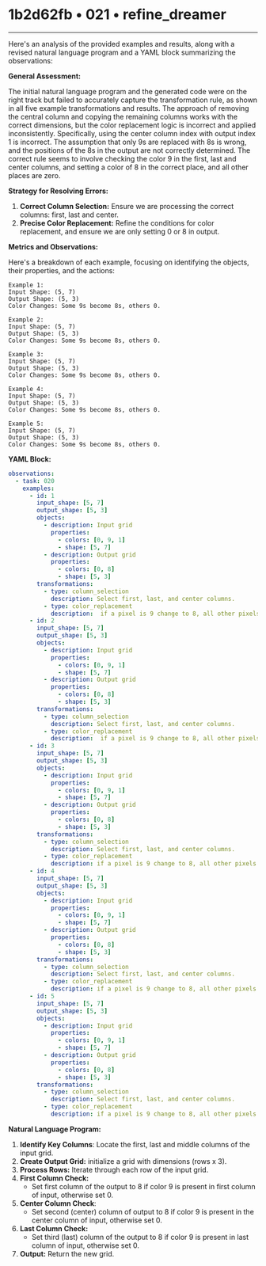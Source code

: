 # 1b2d62fb • 021 • refine_dreamer

---
Here's an analysis of the provided examples and results, along with a revised natural language program and a YAML block summarizing the observations:

**General Assessment:**

The initial natural language program and the generated code were on the right track but failed to accurately capture the transformation rule, as shown in all five example transformations and results. The approach of removing the central column and copying the remaining columns works with the correct dimensions, but the color replacement logic is incorrect and applied inconsistently. Specifically, using the center column index with output index 1 is incorrect. The assumption that only 9s are replaced with 8s is wrong, and the positions of the 8s in the output are not correctly determined. The correct rule seems to involve checking the color 9 in the first, last and center columns, and setting a color of 8 in the correct place, and all other places are zero.

**Strategy for Resolving Errors:**

1.  **Correct Column Selection:** Ensure we are processing the correct columns:
    first, last and center.
2.  **Precise Color Replacement:** Refine the conditions for color replacement, and ensure we are only setting 0 or 8 in output.

**Metrics and Observations:**

Here's a breakdown of each example, focusing on identifying the objects, their properties, and the actions:

```
Example 1:
Input Shape: (5, 7)
Output Shape: (5, 3)
Color Changes: Some 9s become 8s, others 0.

Example 2:
Input Shape: (5, 7)
Output Shape: (5, 3)
Color Changes: Some 9s become 8s, others 0.

Example 3:
Input Shape: (5, 7)
Output Shape: (5, 3)
Color Changes: Some 9s become 8s, others 0.

Example 4:
Input Shape: (5, 7)
Output Shape: (5, 3)
Color Changes: Some 9s become 8s, others 0.

Example 5:
Input Shape: (5, 7)
Output Shape: (5, 3)
Color Changes: Some 9s become 8s, others 0.
```

**YAML Block:**

```yaml
observations:
  - task: 020
    examples:
      - id: 1
        input_shape: [5, 7]
        output_shape: [5, 3]
        objects:
          - description: Input grid
            properties:
              - colors: [0, 9, 1]
              - shape: [5, 7]
          - description: Output grid
            properties:
              - colors: [0, 8]
              - shape: [5, 3]
        transformations:
          - type: column_selection
            description: Select first, last, and center columns.
          - type: color_replacement
            description:  if a pixel is 9 change to 8, all other pixels will be 0.
      - id: 2
        input_shape: [5, 7]
        output_shape: [5, 3]
        objects:
          - description: Input grid
            properties:
              - colors: [0, 9, 1]
              - shape: [5, 7]
          - description: Output grid
            properties:
              - colors: [0, 8]
              - shape: [5, 3]
        transformations:
          - type: column_selection
            description: Select first, last, and center columns.
          - type: color_replacement
            description:  if a pixel is 9 change to 8, all other pixels will be 0.
      - id: 3
        input_shape: [5, 7]
        output_shape: [5, 3]
        objects:
          - description: Input grid
            properties:
              - colors: [0, 9, 1]
              - shape: [5, 7]
          - description: Output grid
            properties:
              - colors: [0, 8]
              - shape: [5, 3]
        transformations:
          - type: column_selection
            description: Select first, last, and center columns.
          - type: color_replacement
            description: if a pixel is 9 change to 8, all other pixels will be 0.
      - id: 4
        input_shape: [5, 7]
        output_shape: [5, 3]
        objects:
          - description: Input grid
            properties:
              - colors: [0, 9, 1]
              - shape: [5, 7]
          - description: Output grid
            properties:
              - colors: [0, 8]
              - shape: [5, 3]
        transformations:
          - type: column_selection
            description: Select first, last, and center columns.
          - type: color_replacement
            description: if a pixel is 9 change to 8, all other pixels will be 0.
      - id: 5
        input_shape: [5, 7]
        output_shape: [5, 3]
        objects:
          - description: Input grid
            properties:
              - colors: [0, 9, 1]
              - shape: [5, 7]
          - description: Output grid
            properties:
              - colors: [0, 8]
              - shape: [5, 3]
        transformations:
          - type: column_selection
            description: Select first, last, and center columns.
          - type: color_replacement
            description: if a pixel is 9 change to 8, all other pixels will be 0.

```

**Natural Language Program:**

1.  **Identify Key Columns**: Locate the first, last and middle columns of the
    input grid.
2.  **Create Output Grid:** initialize a grid with dimensions (rows x 3).
3.  **Process Rows:** Iterate through each row of the input grid.
4. **First Column Check:**
    - Set first column of the output to 8 if color 9 is present in first column of input, otherwise set 0.
5. **Center Column Check**:
    - Set second (center) column of output to 8 if color 9 is present in the center column of input, otherwise set 0.
6.  **Last Column Check:**
    - Set third (last) column of the output to 8 if color 9 is present in last column of input, otherwise set 0.
7.  **Output:** Return the new grid.

